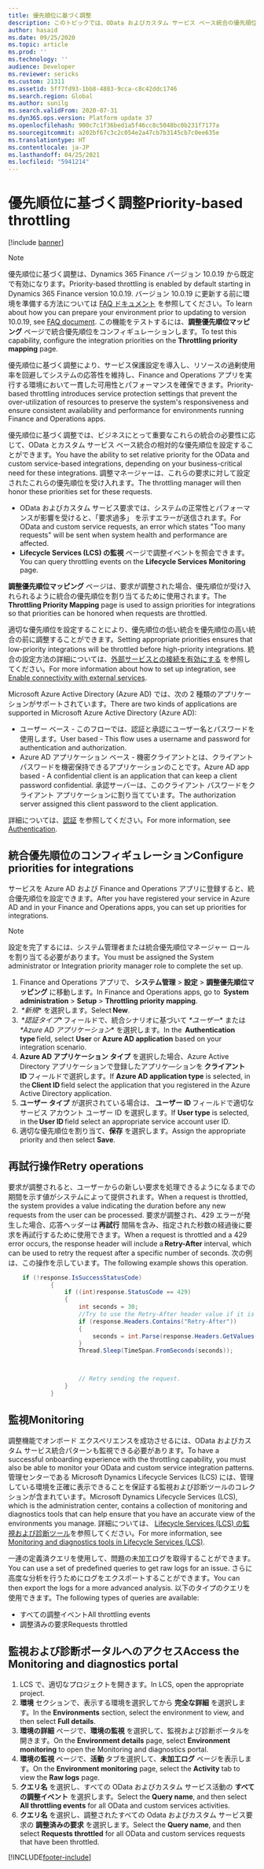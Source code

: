 ```yaml
---
title: 優先順位に基づく調整
description: このトピックでは、OData およびカスタム サービス ベース統合の優先順位に基づく調整に関する情報を提供します。
author: hasaid
ms.date: 09/25/2020
ms.topic: article
ms.prod: ''
ms.technology: ''
audience: Developer
ms.reviewer: sericks
ms.custom: 21311
ms.assetid: 5ff7fd93-1bb8-4883-9cca-c8c42ddc1746
ms.search.region: Global
ms.author: sunilg
ms.search.validFrom: 2020-07-31
ms.dyn365.ops.version: Platform update 37
ms.openlocfilehash: 900c7c1f36bed1a5f46cc8c5048bc0b231f7177a
ms.sourcegitcommit: a202bf67c3c2c054e2a47cb7b3145cb7c0ee635e
ms.translationtype: HT
ms.contentlocale: ja-JP
ms.lasthandoff: 04/25/2021
ms.locfileid: "5941214"
---
```

# <a name="priority-based-throttling"></a><span data-ttu-id="5d053-103">優先順位に基づく調整</span><span class="sxs-lookup"><span data-stu-id="5d053-103">Priority-based throttling</span></span>

[!include [banner](../includes/banner.md)]

> [!NOTE]
> <span data-ttu-id="5d053-104">優先順位に基づく調整は、Dynamics 365 Finance バージョン 10.0.19 から既定で有効になります。</span><span class="sxs-lookup"><span data-stu-id="5d053-104">Priority-based throttling is enabled by default starting in Dynamics 365 Finance version 10.0.19.</span></span> <span data-ttu-id="5d053-105">バージョン 10.0.19 に更新する前に環境を準備する方法については [FAQ ドキュメント](throttling-faq.md) を参照してください。</span><span class="sxs-lookup"><span data-stu-id="5d053-105">To learn about how you can prepare your environment prior to updating to  version 10.0.19, see [FAQ document](throttling-faq.md).</span></span> <span data-ttu-id="5d053-106">この機能をテストするには、**調整優先順位マッピング** ページで統合優先順位をコンフィギュレーションします。</span><span class="sxs-lookup"><span data-stu-id="5d053-106">To test this capability, configure the integration priorities on the **Throttling priority mapping** page.</span></span>

<span data-ttu-id="5d053-107">優先順位に基づく調整により、サービス保護設定を導入し、リソースの過剰使用率を回避してシステムの応答性を維持し、Finance and Operations アプリを実行する環境において一貫した可用性とパフォーマンスを確保できます。</span><span class="sxs-lookup"><span data-stu-id="5d053-107">Priority-based throttling introduces service protection settings that prevent the over-utilization of resources to preserve the system's responsiveness and ensure consistent availability and performance for environments running Finance and Operations apps.</span></span>

<span data-ttu-id="5d053-108">優先順位に基づく調整では、ビジネスにとって重要なこれらの統合の必要性に応じて、OData とカスタム サービス ベース統合の相対的な優先順位を設定することができます。</span><span class="sxs-lookup"><span data-stu-id="5d053-108">You have the ability to set relative priority for the OData and custom service-based integrations, depending on your business-critical need for these integrations.</span></span> <span data-ttu-id="5d053-109">調整マネージャーは、これらの要求に対して設定されたこれらの優先順位を受け入れます。</span><span class="sxs-lookup"><span data-stu-id="5d053-109">The throttling manager will then honor these priorities set for these requests.</span></span>

- <span data-ttu-id="5d053-110">OData およびカスタム サービス要求では、システムの正常性とパフォーマンスが影響を受けると、「要求過多」 を示すエラーが送信されます。</span><span class="sxs-lookup"><span data-stu-id="5d053-110">For OData and custom service requests, an error which states "Too many requests" will be sent when system health and performance are affected.</span></span> 
- <span data-ttu-id="5d053-111">**Lifecycle Services (LCS) の監視** ページで調整イベントを照会できます。</span><span class="sxs-lookup"><span data-stu-id="5d053-111">You can query throttling events on the **Lifecycle Services Monitoring** page.</span></span>  

<span data-ttu-id="5d053-112">**調整優先順位マッピング** ページは、要求が調整された場合、優先順位が受け入れられるように統合の優先順位を割り当てるために使用されます。</span><span class="sxs-lookup"><span data-stu-id="5d053-112">The **Throttling Priority Mapping** page is used to assign priorities for integrations so that priorities can be honored when requests are throttled.</span></span> 

<span data-ttu-id="5d053-113">適切な優先順位を設定することにより、優先順位の低い統合を優先順位の高い統合の前に調整することができます。</span><span class="sxs-lookup"><span data-stu-id="5d053-113">Setting appropriate priorities ensures that low-priority integrations will be throttled before high-priority integrations.</span></span> <span data-ttu-id="5d053-114">統合の設定方法の詳細については、[外部サービスとの接続を有効にする](/learn/modules/integrate-azure-finance-operations/7-connect-external) を参照してください。</span><span class="sxs-lookup"><span data-stu-id="5d053-114">For more information about how to set up integration, see [Enable connectivity with external services](/learn/modules/integrate-azure-finance-operations/7-connect-external).</span></span> 

<span data-ttu-id="5d053-115">Microsoft Azure Active Directory (Azure AD) では、次の 2 種類のアプリケーションがサポートされています。</span><span class="sxs-lookup"><span data-stu-id="5d053-115">There are two kinds of applications are supported in Microsoft Azure Active Directory (Azure AD):</span></span>

- <span data-ttu-id="5d053-116">ユーザー ベース - このフローでは、認証と承認にユーザー名とパスワードを使用します。</span><span class="sxs-lookup"><span data-stu-id="5d053-116">User based - This flow uses a username and password for authentication and authorization.</span></span> 
- <span data-ttu-id="5d053-117">Azure AD アプリケーション ベース - 機密クライアントとは、クライアント パスワードを機密保持できるアプリケーションのことです。</span><span class="sxs-lookup"><span data-stu-id="5d053-117">Azure AD app based - A confidential client is an application that can keep a client password confidential.</span></span> <span data-ttu-id="5d053-118">承認サーバーは、このクライアント パスワードをクライアント アプリケーションに割り当てています。</span><span class="sxs-lookup"><span data-stu-id="5d053-118">The authorization server assigned this client password to the client application.</span></span> 

<span data-ttu-id="5d053-119">詳細については、[認証](services-home-page.md) を参照してください。</span><span class="sxs-lookup"><span data-stu-id="5d053-119">For more information, see [Authentication](services-home-page.md).</span></span>
 
## <a name="configure-priorities-for-integrations"></a><span data-ttu-id="5d053-120">統合優先順位のコンフィギュレーション</span><span class="sxs-lookup"><span data-stu-id="5d053-120">Configure priorities for integrations</span></span> 

<span data-ttu-id="5d053-121">サービスを Azure AD および Finance and Operations アプリに登録すると、統合優先順位を設定できます。</span><span class="sxs-lookup"><span data-stu-id="5d053-121">After you have registered your service in Azure AD and in your Finance and Operations apps, you can set up priorities for integrations.</span></span>

> [!NOTE]
> <span data-ttu-id="5d053-122">設定を完了するには、システム管理者または統合優先順位マネージャー ロールを割り当てる必要があります。</span><span class="sxs-lookup"><span data-stu-id="5d053-122">You must be assigned the System administrator or Integration priority manager role to complete the set up.</span></span> 

1. <span data-ttu-id="5d053-123">Finance and Operations アプリで、 **システム管理** > **設定** > **調整優先順位マッピング** に移動します。</span><span class="sxs-lookup"><span data-stu-id="5d053-123">In Finance and Operations apps, go to  **System administration** > **Setup** > **Throttling priority mapping**.</span></span> 
2. <span data-ttu-id="5d053-124"> *\*新規** を選択します。</span><span class="sxs-lookup"><span data-stu-id="5d053-124">Select **New**.</span></span> 
3. <span data-ttu-id="5d053-125"> *\*認証タイプ** フィールドで、統合シナリオに基づいて *\*ユーザー** または *\*Azure AD アプリケーション** を選択します。</span><span class="sxs-lookup"><span data-stu-id="5d053-125">In the  **Authentication type** field, select **User** or **Azure AD application** based on your integration scenario.</span></span>
4. <span data-ttu-id="5d053-126">**Azure AD アプリケーション タイプ** を選択した場合、Azure Active Directory アプリケーションで登録したアプリケ―ションを **クライアント ID** フィールドで選択します。</span><span class="sxs-lookup"><span data-stu-id="5d053-126">If **Azure AD application type** is selected, in the **Client ID** field select the application that you registered in the Azure Active Directory application.</span></span>
5. <span data-ttu-id="5d053-127">**ユーザー タイプ** が選択されている場合は、 **ユーザー ID** フィールドで適切なサービス アカウント ユーザー ID を選択します。</span><span class="sxs-lookup"><span data-stu-id="5d053-127">If **User type** is selected, in the **User ID** field select an appropriate service account user ID.</span></span>
6. <span data-ttu-id="5d053-128">適切な優先順位を割り当て、**保存** を選択します。</span><span class="sxs-lookup"><span data-stu-id="5d053-128">Assign the appropriate priority and then select **Save**.</span></span>

## <a name="retry-operations"></a><span data-ttu-id="5d053-129">再試行操作</span><span class="sxs-lookup"><span data-stu-id="5d053-129">Retry operations</span></span> 

<span data-ttu-id="5d053-130">要求が調整されると、ユーザーからの新しい要求を処理できるようになるまでの期間を示す値がシステムによって提供されます。</span><span class="sxs-lookup"><span data-stu-id="5d053-130">When a request is throttled, the system provides a value indicating the duration before any new requests from the user can be processed.</span></span> <span data-ttu-id="5d053-131">要求が調整され、429 エラーが発生した場合、応答ヘッダーは **再試行** 間隔を含み、指定された秒数の経過後に要求を再試行するために使用できます。</span><span class="sxs-lookup"><span data-stu-id="5d053-131">When a request is throttled and a 429 error occurs, the response header will include a **Retry-After** interval, which can be used to retry the request after a specific number of seconds.</span></span> <span data-ttu-id="5d053-132">次の例は、この操作を示しています。</span><span class="sxs-lookup"><span data-stu-id="5d053-132">The following example shows this operation.</span></span> 

```C#
    if (!response.IsSuccessStatusCode) 
            { 
                if ((int)response.StatusCode == 429) 
                { 
                    int seconds = 30; 
                    //Try to use the Retry-After header value if it is returned. 
                    if (response.Headers.Contains("Retry-After")) 
                    { 
                        seconds = int.Parse(response.Headers.GetValues("Retry-After").FirstOrDefault()); 
                    } 
                    Thread.Sleep(TimeSpan.FromSeconds(seconds)); 



                    // Retry sending the request.
                } 
            } 
```


## <a name="monitoring"></a><span data-ttu-id="5d053-133">監視</span><span class="sxs-lookup"><span data-stu-id="5d053-133">Monitoring</span></span>

<span data-ttu-id="5d053-134">調整機能でオンボード エクスペリエンスを成功させるには、OData およびカスタム サービス統合パターンも監視できる必要があります。</span><span class="sxs-lookup"><span data-stu-id="5d053-134">To have a successful onboarding experience with the throttling capability, you must also be able to monitor your OData and custom service integration patterns.</span></span> <span data-ttu-id="5d053-135">管理センターである Microsoft Dynamics Lifecycle Services (LCS) には、管理している環境を正確に表示できることを保証する監視および診断ツールのコレクションが含まれています。</span><span class="sxs-lookup"><span data-stu-id="5d053-135">Microsoft Dynamics Lifecycle Services (LCS), which is the administration center, contains a collection of monitoring and diagnostics tools that can help ensure that you have an accurate view of the environments you manage.</span></span> <span data-ttu-id="5d053-136">詳細については、 [Lifecycle Services (LCS) の監視および診断ツール](../lifecycle-services/monitoring-diagnostics.md)を参照してください。</span><span class="sxs-lookup"><span data-stu-id="5d053-136">For more information, see [Monitoring and diagnostics tools in Lifecycle Services (LCS)](../lifecycle-services/monitoring-diagnostics.md).</span></span>

<span data-ttu-id="5d053-137">一連の定義済クエリを使用して、問題の未加工ログを取得することができます。</span><span class="sxs-lookup"><span data-stu-id="5d053-137">You can use a set of predefined queries to get raw logs for an issue.</span></span> <span data-ttu-id="5d053-138">さらに高度な分析を行うためにログをエクスポートすることができます。</span><span class="sxs-lookup"><span data-stu-id="5d053-138">You can then export the logs for a more advanced analysis.</span></span> <span data-ttu-id="5d053-139">以下のタイプのクエリを使用できます。</span><span class="sxs-lookup"><span data-stu-id="5d053-139">The following types of queries are available:</span></span>

- <span data-ttu-id="5d053-140">すべての調整イベント</span><span class="sxs-lookup"><span data-stu-id="5d053-140">All throttling events</span></span>
- <span data-ttu-id="5d053-141">調整済みの要求</span><span class="sxs-lookup"><span data-stu-id="5d053-141">Requests throttled</span></span>

## <a name="access-the-monitoring-and-diagnostics-portal"></a><span data-ttu-id="5d053-142">監視および診断ポータルへのアクセス</span><span class="sxs-lookup"><span data-stu-id="5d053-142">Access the Monitoring and diagnostics portal</span></span>

1. <span data-ttu-id="5d053-143">LCS で、適切なプロジェクトを開きます。</span><span class="sxs-lookup"><span data-stu-id="5d053-143">In LCS, open the appropriate project.</span></span>
2. <span data-ttu-id="5d053-144">**環境** セクションで、表示する環境を選択してから **完全な詳細** を選択します。</span><span class="sxs-lookup"><span data-stu-id="5d053-144">In the **Environments** section, select the environment to view, and then select **Full details**.</span></span>
3. <span data-ttu-id="5d053-145">**環境の詳細** ページで、**環境の監視** を選択して、監視および診断ポータルを開きます。</span><span class="sxs-lookup"><span data-stu-id="5d053-145">On the **Environment details** page, select **Environment monitoring** to open the Monitoring and diagnostics portal.</span></span> 
4. <span data-ttu-id="5d053-146">**環境の監視** ページで、**活動** タブを選択して、**未加工ログ** ページを表示します。</span><span class="sxs-lookup"><span data-stu-id="5d053-146">On the **Environment monitoring** page, select the **Activity** tab to view the **Raw logs** page.</span></span> 
5. <span data-ttu-id="5d053-147">**クエリ名** を選択し、すべての OData およびカスタム サービス活動の **すべての調整イベント** を選択します。</span><span class="sxs-lookup"><span data-stu-id="5d053-147">Select the **Query name**, and then select **All throttling events** for all OData and custom services activities.</span></span>
6. <span data-ttu-id="5d053-148">**クエリ名** を選択し、調整されたすべての Odata およびカスタム サービス要求の **調整済みの要求** を選択します。</span><span class="sxs-lookup"><span data-stu-id="5d053-148">Select the **Query name**, and then select **Requests throttled** for all OData and custom services requests that have been throttled.</span></span>


[!INCLUDE[footer-include](../../../includes/footer-banner.md)]
